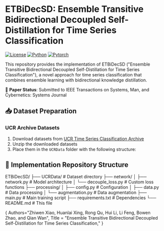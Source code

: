 # ETBiDecSD: Ensemble Transitive Bidirectional Decoupled Self-Distillation for Time Series Classification

[![License](https://img.shields.io/badge/License-MIT-blue.svg)](LICENSE)
[![Python](https://img.shields.io/badge/Python-3.6%2B-blue)](https://www.python.org/)
[![Pytorch](https://img.shields.io/badge/PyTorch-1.3%2B-orange)](https://pytorch.org/)

This repository provides the implementation of ETBiDecSD ("Ensemble Transitive Bidirectional Decoupled Self-Distillation for Time Series Classification"), a novel approach for time series classification that combines ensemble learning with bidirectional knowledge distillation.

📄 **Paper Status**: Submitted to IEEE Transactions on Systems, Man, and Cybernetics: Systems Journal


## 📥 Dataset Preparation

### UCR Archive Datasets
1. Download datasets from [UCR Time Series Classification Archive](http://timeseriesclassification.com/dataset.php)
2. Unzip the downloaded datasets
3. Place them in the `UCRData` folder with the following structure:


## 📂 Implementation Repository Structure
ETBiDecSD/
├── UCRData/                  # Dataset directory
├── network/
│   ├── network.py            # Model architecture
│   └── decouple_loss.py      # Custom loss functions
├── processing/
│   ├── config.py             # Configuration
│   ├── data.py               # Data processing
│   └── augmentation.py       # Data augmentation
├── main.py                   # Main training script
├── requirements.txt          # Dependencies
└── README.md                 # This file









{
Authors="Zhiwen Xiao, Huanlai Xing, Rong Qu, Hui Li, Li Feng, Bowen Zhao, and Qian Wan",
Title = "Ensemble Transitive Bidirectional Decoupled Self-Distillation for Time Series Classification,"
}
